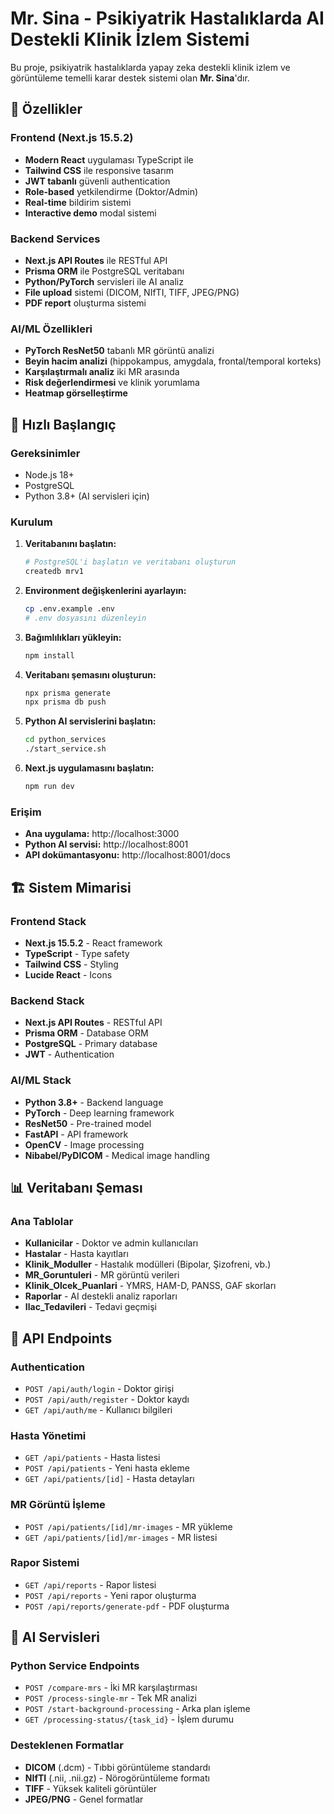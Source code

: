 # Mr. Sina - Psikiyatrik Hastalıklarda AI Destekli Klinik İzlem Sistemi

Bu proje, psikiyatrik hastalıklarda yapay zeka destekli klinik izlem ve görüntüleme temelli karar destek sistemi olan **Mr. Sina**'dır.

## 🧠 Özellikler

### Frontend (Next.js 15.5.2)
- **Modern React** uygulaması TypeScript ile
- **Tailwind CSS** ile responsive tasarım
- **JWT tabanlı** güvenli authentication
- **Role-based** yetkilendirme (Doktor/Admin)
- **Real-time** bildirim sistemi
- **Interactive demo** modal sistemi

### Backend Services
- **Next.js API Routes** ile RESTful API
- **Prisma ORM** ile PostgreSQL veritabanı
- **Python/PyTorch** servisleri ile AI analiz
- **File upload** sistemi (DICOM, NIfTI, TIFF, JPEG/PNG)
- **PDF report** oluşturma sistemi

### AI/ML Özellikleri
- **PyTorch ResNet50** tabanlı MR görüntü analizi
- **Beyin hacim analizi** (hippokampus, amygdala, frontal/temporal korteks)
- **Karşılaştırmalı analiz** iki MR arasında
- **Risk değerlendirmesi** ve klinik yorumlama
- **Heatmap görselleştirme** 

## 🚀 Hızlı Başlangıç

### Gereksinimler
- Node.js 18+
- PostgreSQL
- Python 3.8+ (AI servisleri için)

### Kurulum

1. **Veritabanını başlatın:**
   ```bash
   # PostgreSQL'i başlatın ve veritabanı oluşturun
   createdb mrv1
   ```

2. **Environment değişkenlerini ayarlayın:**
   ```bash
   cp .env.example .env
   # .env dosyasını düzenleyin
   ```

3. **Bağımlılıkları yükleyin:**
   ```bash
   npm install
   ```

4. **Veritabanı şemasını oluşturun:**
   ```bash
   npx prisma generate
   npx prisma db push
   ```

5. **Python AI servislerini başlatın:**
   ```bash
   cd python_services
   ./start_service.sh
   ```

6. **Next.js uygulamasını başlatın:**
   ```bash
   npm run dev
   ```

### Erişim
- **Ana uygulama:** http://localhost:3000
- **Python AI servisi:** http://localhost:8001
- **API dokümantasyonu:** http://localhost:8001/docs

## 🏗️ Sistem Mimarisi

### Frontend Stack
- **Next.js 15.5.2** - React framework
- **TypeScript** - Type safety
- **Tailwind CSS** - Styling
- **Lucide React** - Icons

### Backend Stack
- **Next.js API Routes** - RESTful API
- **Prisma ORM** - Database ORM
- **PostgreSQL** - Primary database
- **JWT** - Authentication

### AI/ML Stack
- **Python 3.8+** - Backend language
- **PyTorch** - Deep learning framework
- **ResNet50** - Pre-trained model
- **FastAPI** - API framework
- **OpenCV** - Image processing
- **Nibabel/PyDICOM** - Medical image handling

## 📊 Veritabanı Şeması

### Ana Tablolar
- **Kullanicilar** - Doktor ve admin kullanıcıları
- **Hastalar** - Hasta kayıtları
- **Klinik_Moduller** - Hastalık modülleri (Bipolar, Şizofreni, vb.)
- **MR_Goruntuleri** - MR görüntü verileri
- **Klinik_Olcek_Puanlari** - YMRS, HAM-D, PANSS, GAF skorları
- **Raporlar** - AI destekli analiz raporları
- **Ilac_Tedavileri** - Tedavi geçmişi

## 🔧 API Endpoints

### Authentication
- `POST /api/auth/login` - Doktor girişi
- `POST /api/auth/register` - Doktor kaydı
- `GET /api/auth/me` - Kullanıcı bilgileri

### Hasta Yönetimi
- `GET /api/patients` - Hasta listesi
- `POST /api/patients` - Yeni hasta ekleme
- `GET /api/patients/[id]` - Hasta detayları

### MR Görüntü İşleme
- `POST /api/patients/[id]/mr-images` - MR yükleme
- `GET /api/patients/[id]/mr-images` - MR listesi

### Rapor Sistemi
- `GET /api/reports` - Rapor listesi
- `POST /api/reports` - Yeni rapor oluşturma
- `POST /api/reports/generate-pdf` - PDF oluşturma

## 🧪 AI Servisleri

### Python Service Endpoints
- `POST /compare-mrs` - İki MR karşılaştırması
- `POST /process-single-mr` - Tek MR analizi
- `POST /start-background-processing` - Arka plan işleme
- `GET /processing-status/{task_id}` - İşlem durumu

### Desteklenen Formatlar
- **DICOM** (.dcm) - Tıbbi görüntüleme standardı
- **NIfTI** (.nii, .nii.gz) - Nörogörüntüleme formatı
- **TIFF** - Yüksek kaliteli görüntüler
- **JPEG/PNG** - Genel formatlar
